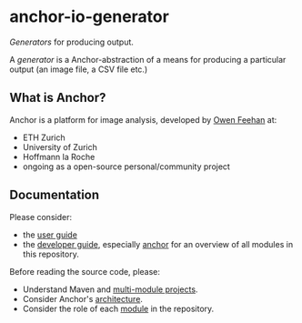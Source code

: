 # anchor-io-generator

*Generators* for producing output.

A *generator* is a Anchor-abstraction of a means for producing a particular output (an image file, a CSV file etc.)

## What is Anchor?

Anchor is a platform for image analysis, developed by [Owen Feehan](http://www.owenfeehan.com) at:

* ETH Zurich
* University of Zurich
* Hoffmann la Roche
* ongoing as a open-source personal/community project

## Documentation

Please consider:

* the [user guide](https://www.anchoranalysis.org/user_guide.html)
* the [developer guide](https://www.anchoranalysis.org/developer_guide.html), especially [anchor](https://www.anchoranalysis.org/developer_guide_repositories_anchor.html) for an overview of all modules in this repository.

Before reading the source code, please:

* Understand Maven and [multi-module projects](https://www.anchoranalysis.org/developer_guide_environment_maven.html).
* Consider Anchor's [architecture](https://www.anchoranalysis.org/developer_guide_architecture_overview.html).
* Consider the role of each [module](https://www.anchoranalysis.org/developer_guide_repositories_anchor.html) in the repository.